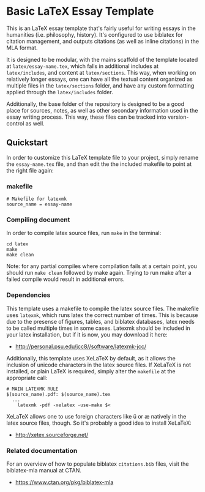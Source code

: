 # Basic LaTeX Essay Template
This is an LaTeX essay template that's fairly useful for writing essays in the
humanities (i.e. philosophy, history). It's configured to use biblatex for
citation management, and outputs citations (as well as inline citations) in the
MLA format.

It is designed to be modular, with the mains scaffold of the template located at
`latex/essay-name.tex`, which falls in additional includes at `latex/includes`,
and content at `latex/sections`. This way, when working on relatively longer
essays, one can have all the textual content organized as multiple files in the
`latex/sections` folder, and have any custom formatting applied through the
`latex/includes` folder.

Additionally, the base folder of the repository is designed to be a good place
for sources, notes, as well as other secondary information used in the essay
writing process. This way, these files can be tracked into version-control as
well.

## Quickstart
In order to customize this LaTeX template file to your project, simply rename
the `essay-name.tex` file, and than edit the the included makefile to point at
the right file again:

### makefile
```
# Makefile for latexmk
source_name = essay-name
```
### Compiling document
In order to compile latex source files, run `make` in the terminal:
```
cd latex
make
make clean
```

Note: for any partial compiles where compilation fails at a certain point, you
should run `make clean` followed by make again. Trying to run make after a
failed compile would result in additional errors.

### Dependencies
This template uses a makefile to compile the latex source files. The makefile
uses `latexmk`, which runs latex the correct number of times. This is because
due to the presense of figures, tables, and biblatex databases, latex needs to
be called multiple times in some cases. Latexmk should be included in your
latex installation, but if it is now, you may download it here:

* http://personal.psu.edu/jcc8//software/latexmk-jcc/

Additionally, this template uses XeLaTeX by default, as it allows the inclusion
of unicode characters in the latex source files. If XeLaTeX is not installed, or
plain LaTeX is required, simply alter the `makefile` at the appropriate call:

```
# MAIN LATEXMK RULE
$(source_name).pdf: $(source_name).tex
  ...
	latexmk -pdf -xelatex -use-make $<
```

XeLaTeX allows one to use foreign characters like ü or æ natively in the latex
source files, though. So it's probably a good idea to install XeLaTeX:

* http://xetex.sourceforge.net/

### Related documentation
For an overview of how to populate biblatex `citations.bib` files, visit the
biblatex-mla manual at CTAN.

* https://www.ctan.org/pkg/biblatex-mla
